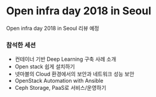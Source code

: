 # Open infra day 2018 in Seoul

 Open infra day 2018 in Seoul 리뷰 예정
 
### 참석한 세션

* 컨테이너 기반 Deep Learning 구축 사례 소개
* Open stack 쉽게 설치하기
* 넷마블의 Cloud 환경에서의 보안과 네트워크 성능 보안
* OpenStack Automation with Ansible
* Ceph Storage, PaaS로 서비스/운영하기

